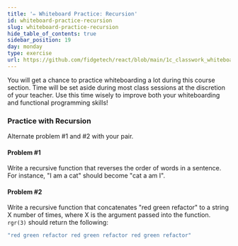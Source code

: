 ```yaml
---
title: '✏️ Whiteboard Practice: Recursion'
id: whiteboard-practice-recursion
slug: whiteboard-practice-recursion
hide_table_of_contents: true
sidebar_position: 19
day: monday
type: exercise
url: https://github.com/fidgetech/react/blob/main/1c_classwork_whiteboard_recursion_practice.md
---
```


You will get a chance to practice whiteboarding a lot during this course section. Time will be set aside during most class sessions at the discretion of your teacher. Use this time wisely to improve both your whiteboarding and functional programming skills!

### Practice with Recursion

Alternate problem #1 and #2 with your pair.

#### Problem #1

Write a recursive function that reverses the order of words in a sentence. For instance, "I am a cat" should become "cat a am I".

#### Problem #2

Write a recursive function that concatenates "red green refactor" to a string X number of times, where X is the argument passed into the function. `rgr(3)` should return the following:

```javascript
"red green refactor red green refactor red green refactor"
```